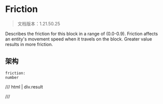 # Friction

> 文档版本：1.21.50.25

Describes the friction for this block in a range of (0.0-0.9). Friction affects an entity's movement speed when it travels on the block. Greater value results in more friction.

## 架构

```mcschema
friction:
number

```

/// html | div.result

///

